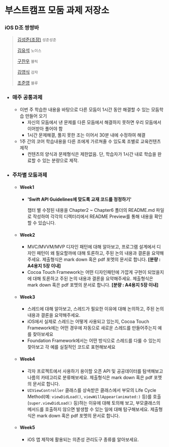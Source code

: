 # 부스트캠프 모둠 과제 저장소

### iOS D조 쌍쌍바

> [김성준(조장)](https://github.com/smart23033/boostcamp_iOS_sjsj) `성준성준`
>
> [김유석](https://github.com/nois0720/boostcamp_iOS_nois) `노이스`
>
> [구찬우](https://github.com/ni9n/boostcamp_iOS_brix) `블릭`
>
> [김영식](https://github.com/Sikurity/boostcamp_iOS_yeongsik) `감자`
>
> [조준영](https://github.com/chojunyng/boostcamp_iOS_blu) `블루`

* ### 매주 공통과제

   * 이번 주 학습한 내용을 바탕으로 다른 모둠이 1시간 동안 해결할 수 있는 모둠학습 만들어 오기
     * 자신의 모둠에서 낸 문제를 다른 모둠에서 해결하지 못하면 우리 모둠에서 이어받아 풀어야 함
     * 1시간 문제해결, 풀지 못한 조는 이어서 30분 내에 수정하여 해결
   * 1주 간의 코어 학습내용을 다른 조에게 가르쳐줄 수 있도록 조별로 교육컨텐츠 제작
      * 컨텐츠의 양식과 문제형식은 제한없음. 단, 학습자가 1시간 내로 학습을 완료할 수 있는 분량으로 제작.
        ​

* ### 주차별 모둠과제

  * #### Week1

    * **'Swift API Guidelines에 맞도록 교재 코드를 정정하기'** 

      챕터 별 수정된 내용을 Chapter2 ~ Chapter6 폴더의 README.md 파일로 작성하여 각각의 디렉터리에서 README Preview를 통해 내용을 확인할 수 있습니다.

  * #### Week2

    * MVC/MVVM/MVP 디자인 패턴에 대해 알아보고, 프로그램 설계에서 디자인 패턴이 왜 필요할까에 대해 토론하고, 주된 논의 내용과 결론을 요약해주세요. 제출형식은 mark down 혹은 pdf 포멧의 문서로 합니다. **[분량 : A4용지 5장 이내]**
    * Cocoa Touch Framework는 어떤 디자인패턴에 가깝게 구현이 되었을지에 대해 토론하고 주된 논의 내용과 결론을 요약해주세요. 제출형식은 mark down 혹은 pdf 포멧의 문서로 합니다. **[분량 : A4용지 5장 이내]**

  * #### Week3

    * 스레드에 대해 알아보고, 스레드가 필요한 이유에 대해 논의하고, 주된 논의 내용과 결론을 요약해주세요.
    * iOS에서 실제로 스레드는 어떻게 사용되고 있는지, Cocoa Touch Framework에는 어떤 경우에 자동으로 새로운 스레드를 만들어주는지 예를 찾아보세요
    * Foundation Framework에서는 어떤 방식으로 스레드를 다룰 수 있는지 찾아보고 각 예를 실질적인 코드로 표현해보세요

  * #### Week4

    * 각자 프로젝트에서 사용하기 용이할 오픈 API 및 공공데이터를 탐색해보고 나름의 카테고리로 분류해보세요. 제출형식은 mark down 혹은 pdf 포멧의 문서로 합니다.
    * `UIViewController` 클래스를 상속받은 클래스에서 부모의 Life Cycle Method(예: `viewDidLoad()`, `viewWillAppear(animated:)` 등)를 호출(`super.viewDidLoad()` 등)하는 이유에 대해 토의해 보고, 부모클래스의 메서드를 호출하지 않으면 발생할 수 있는 일에 대해 탐구해보세요. 제출형식은 mark down 혹은 pdf 포멧의 문서로 합니다.

  * #### Week5

    * iOS 앱 제작에 활용되는 의존성 관리도구 종류를 알아보세요.
